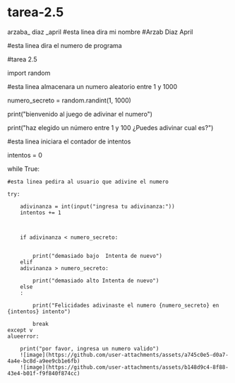 # tarea-2.5
arzaba_ diaz _april
#esta linea dira mi nombre
#Arzab Diaz April

#esta linea dira el numero de programa

#tarea 2.5

import random

#esta linea almacenara un numero aleatorio entre 1 y 1000

numero_secreto = random.randint(1, 1000)

print("bienvenido al juego de adivinar el numero")

print("haz elegido un número entre 1 y 100 ¿Puedes adivinar cual es?")

#esta linea iniciara el contador de intentos


intentos = 0

while True:

    #esta linea pedira al usuario que adivine el numero
    
    try:
    
        adivinanza = int(input("ingresa tu adivinanza:"))
        intentos += 1

        
        
        if adivinanza < numero_secreto:
        
            
            print("demasiado bajo  Intenta de nuevo")
        elif
        adivinanza > numero_secreto:
        
            print("demasiado alto Intenta de nuevo")
        else
        :
        
            print("Felicidades adivinaste el numero {numero_secreto} en {intentos} intento")
            
            break
    except v
    alueerror:
    
        print("por favor, ingresa un numero valido")
        ![image](https://github.com/user-attachments/assets/a745c0e5-d0a7-4a4e-bc8d-a9ee9cb1e6fb)
        ![image](https://github.com/user-attachments/assets/b148d9c4-8f88-43e4-b01f-f9f840f874cc)






